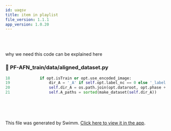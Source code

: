```yaml
---
id: uaqsv
title: item in playlist
file_version: 1.1.1
app_version: 1.0.20
---
```


<br/>

<br/>

why we need this code can be explained here
<!-- NOTE-swimm-snippet: the lines below link your snippet to Swimm -->
### 📄 PF-AFN_train/data/aligned_dataset.py
```python
18             if opt.isTrain or opt.use_encoded_image:
19                 dir_A = '_A' if self.opt.label_nc == 0 else '_label'
20                 self.dir_A = os.path.join(opt.dataroot, opt.phase + dir_A)
21                 self.A_paths = sorted(make_dataset(self.dir_A))
```

<br/>

<br/>

<br/>

This file was generated by Swimm. [Click here to view it in the app](https://app.swimm.io/repos/Z2l0aHViJTNBJTNBUEYtQUZOJTNBJTNBT21rYXJCaGVkZQ==/docs/uaqsv).

